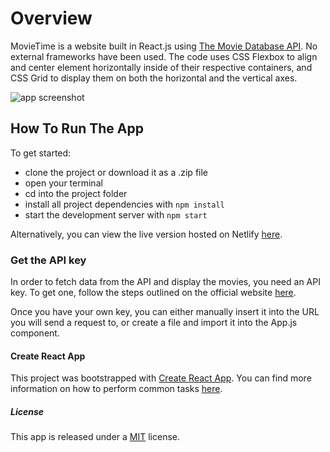 # Overview

MovieTime is a website built in React.js using [The Movie Database API](https://www.themoviedb.org/documentation/api).
No external frameworks have been used. The code uses CSS Flexbox to align and center element horizontally inside of their respective containers, and CSS Grid to display them on both the horizontal and the vertical axes. 

![app screenshot](https://github.com/DownTheMatrix/MovieTime/blob/master/Screenshot.png?raw=true)

## How To Run The App

To get started:

+ clone the project or download it as a .zip file
+ open your terminal
+ cd into the project folder
+ install all project dependencies with `npm install`
+ start the development server with `npm start`

Alternatively, you can view the live version hosted on Netlify [here]().

### Get the API key

In order to fetch data from the API and display the movies, you need an API key. To get one, follow the steps outlined on the official website [here](https://developers.themoviedb.org/3/getting-started/introduction).

Once you have your own key, you can either manually insert it into the URL you will send a request to, or create a file and import it into the App.js component. 

#### Create React App

This project was bootstrapped with [Create React App](https://github.com/facebook/create-react-app). You can find more information on how to perform common tasks [here](https://github.com/facebook/create-react-app/blob/master/packages/react-scripts/template/README.md).

##### License

This app is released under a [MIT](https://opensource.org/licenses/MIT) license.